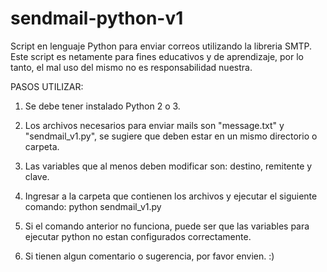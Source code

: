 # sendmail-python-v1
Script en lenguaje Python para enviar correos utilizando la libreria SMTP.
Este script es netamente para fines educativos y de aprendizaje, por lo tanto, el mal uso del mismo no es responsabilidad nuestra.

PASOS UTILIZAR:

1. Se debe tener instalado Python 2 o 3.

2. Los archivos necesarios para enviar mails son "message.txt" y "sendmail_v1.py", se sugiere que deben 
   estar en un mismo directorio o carpeta.

3. Las variables que al menos deben modificar son: destino, remitente y clave. 

4. Ingresar a la carpeta que contienen los archivos y ejecutar el siguiente comando:
   python sendmail_v1.py

5. Si el comando anterior no funciona, puede ser que las variables para ejecutar python no estan configurados
   correctamente.

6. Si tienen algun comentario o sugerencia, por favor envien. :)